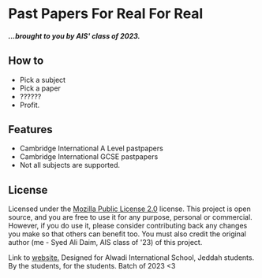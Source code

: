 # Past Papers For Real For Real
##### ...brought to you by AIS' class of 2023.


## How to

- Pick a subject
- Pick a paper
- ??????
- Profit.

## Features

- Cambridge International A Level pastpapers
- Cambridge International GCSE pastpapers
- Not all subjects are supported.

## License
Licensed under the [Mozilla Public License 2.0](https://www.mozilla.org/en-US/MPL/2.0/) license.
This project is open source, and you are free to use it for any purpose, personal or commercial.
However, if you do use it, please consider contributing back any changes you make so that others can benefit too.
You must also credit the original author (me - Syed Ali Daim, AIS class of '23) of this project.


Link to [website.](https://papers23.web.app/)
Designed for Alwadi International School, Jeddah students.
By the students, for the students.
Batch of 2023 <3